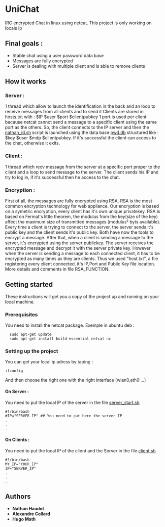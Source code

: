 # UniChat
IRC encrypted Chat in linux using netcat. 
This project is only working on locals ip

## Final goals : 
- Stable chat using a user password data base
- Messages are fully encrypted
- Server is dealing with multiple client and is able to remove clients 

## How it works
### Server :
1 thread which allow to launch the identification in the back and an loop to receive messages from all clients and to send it
Clients are stored in hosts.txt with : $IP $user $port $clientpubkey
1 port is used per client because netcat cannot send a message to a specific client using the same port as the others.
So, the client connects to the IP server and then the [nathan_id.sh](https://github.com/Mathugo/UniChat/blob/master/Server/nathan_id.sh) script is launched using the data base [pwd.db](ttps://github.com/Mathugo/UniChat/blob/master/Server/pwd.db) structured like : $key $user $mdp $clientpubkey. If it's successful the client can access to the chat, otherwise it exits. 

### Client : 
1 thread which recv message from the server at a specific port proper to the client and a loop to send message to the server.
The client sends his IP and try to log in, if it's successful then he access to the chat.

### Encryption :
First of all, the messages are fully encrypted using RSA. RSA is the most common encryption technology for web appliance. Our encryption is based on a symetric encryption, every client has it's own unique privatekey. RSA is based on Fermat's little theorem, the modulus from the key(size of the key) affect the maximum size of transmitted messages (modulus² byts available). Every time a client is trying to connect to the server, the server sends it's public key and the client sends it's public key. Both have now the tools to encrypt a message. After that, when a client is sending a message to the server, it's encrypted using the server publickey. The server receives the encrypted message and decrypt it with the server private key. However when the server is sending a message to each connected client, it has to be encrypted as many times as they are clients. Thus we used "host.txt", a file registering every client connected, it's IP,Port and Public Key file location. More details and comments in file RSA_FUNCTION.

## Getting started
These instructions will get you a copy of the project up and running on your local machine.

### Prerequisites
You need to install the netcat package.
Exemple in ubuntu deb : 
```
  sudo apt-get update
  sudo apt-get install build-essential netcat nc
```
### Setting up the project
You can get your local ip adress by taping : 
```
ifconfig
```
And then choose the right one with the right interface (wlan0,eth0 ...)
#### On Server : 
You need to put the local IP of the server in the file [server_start.sh](https://github.com/Mathugo/UniChat/blob/master/Server/server_start.sh)
```
#!/bin/bash
#IP="SERVER_IP" ## You need to put here the server IP
.
.
.
```
#### On Clients : 
You need to put the local IP of the client and the Server in the file [client.sh](https://github.com/Mathugo/UniChat/blob/master/Client/client.sh)
```
#!/bin/bash
MY_IP="YOUR_IP"
IP="SERVER_IP"
.
.
.
```
## Authors
* **Nathan Haudot**
* **Alexandre Collard**
* **Hugo Math**

